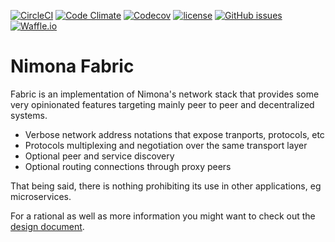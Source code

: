 [![CircleCI](https://img.shields.io/circleci/project/github/nimona/go-nimona-fabric.svg?style=flat-square)](https://circleci.com/gh/nimona/go-nimona-fabric)
[![Code Climate](https://img.shields.io/codeclimate/maintainability/nimona/go-nimona-fabric.svg?style=flat-square)](https://codeclimate.com/github/nimona/go-nimona-fabric/maintainability)
[![Codecov](https://img.shields.io/codecov/c/github/nimona/go-nimona-fabric.svg)](https://codecov.io/gh/nimona/go-nimona-fabric)
[![license](https://img.shields.io/github/license/nimona/go-nimona-fabric.svg?style=flat-square)](https://github.com/nimona/go-nimona-fabric/blob/master/LICENSE)
[![GitHub issues](https://img.shields.io/github/issues/nimona/go-nimona-fabric.svg?style=flat-square)](https://github.com/nimona/go-nimona-fabric/issues)
[![Waffle.io](https://img.shields.io/waffle/label/nimona/go-nimona-fabric/in%20progress.svg?style=flat-square)](https://waffle.io/nimona/go-nimona-fabric)

# Nimona Fabric

Fabric is an implementation of Nimona's network stack that provides some very
opinionated features targeting mainly peer to peer and decentralized systems.  

- Verbose network address notations that expose tranports, protocols, etc
- Protocols multiplexing and negotiation over the same transport layer
- Optional peer and service discovery
- Optional routing connections through proxy peers

That being said, there is nothing prohibiting its use in other applications, 
eg microservices.  

For a rational as well as more information you might want to check out the
[design document](https://github.com/nimona/nimona/blob/master/fabric.md).

